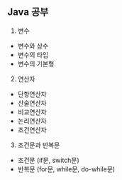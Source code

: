 ## Java 공부
1. 변수
  - 변수와 상수
  - 변수의 타입
  - 변수의 기본형
2. 연산자
  - 단항연산자
  - 산술연산자
  - 비교연산자
  - 논리연산자
  - 조건연산자
3. 조건문과 반복문
  - 조건문 (if문, switch문)
  - 반복문 (for문, while문, do-while문)

